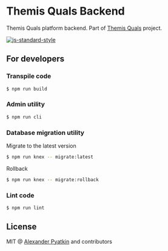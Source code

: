 # Themis Quals Backend
Themis Quals platform backend. Part of [Themis Quals](https://github.com/aspyatkin/themis-quals) project.

[![js-standard-style](https://cdn.rawgit.com/feross/standard/master/badge.svg)](https://github.com/feross/standard)

## For developers

### Transpile code

```sh
$ npm run build
```

### Admin utility

```sh
$ npm run cli
```

### Database migration utility

Migrate to the latest version

```sh
$ npm run knex -- migrate:latest
```

Rollback

```sh
$ npm run knex -- migrate:rollback
```

### Lint code

```sh
$ npm run lint
```

## License
MIT @ [Alexander Pyatkin](https://github.com/aspyatkin) and contributors

